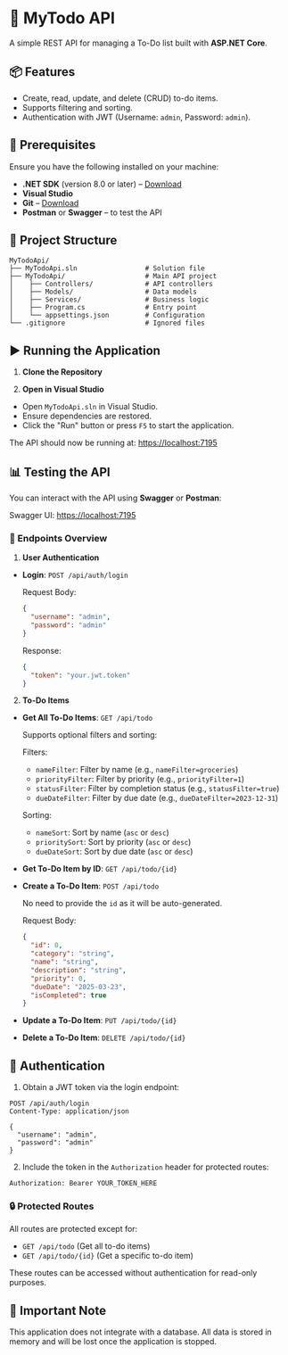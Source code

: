 # 📝 MyTodo API

A simple REST API for managing a To-Do list built with **ASP.NET Core**.

## 📦 Features
- Create, read, update, and delete (CRUD) to-do items.
- Supports filtering and sorting.
- Authentication with JWT (Username: `admin`, Password: `admin`).

## 🚀 Prerequisites
Ensure you have the following installed on your machine:

- **.NET SDK** (version 8.0 or later) – [Download](https://dotnet.microsoft.com/download)
- **Visual Studio** 
- **Git** – [Download](https://git-scm.com/downloads)
- **Postman** or **Swagger** – to test the API

## 📂 Project Structure
```
MyTodoApi/
├── MyTodoApi.sln                 # Solution file
├── MyTodoApi/                    # Main API project
│    ├── Controllers/             # API controllers
│    ├── Models/                  # Data models
│    ├── Services/                # Business logic
│    ├── Program.cs               # Entry point
│    └── appsettings.json         # Configuration
└── .gitignore                    # Ignored files
```

## ▶️ Running the Application

1. **Clone the Repository**

2. **Open in Visual Studio**

- Open `MyTodoApi.sln` in Visual Studio.
- Ensure dependencies are restored.
- Click the "Run" button or press `F5` to start the application.

The API should now be running at: [https://localhost:7195](https://localhost:7195/swagger/index.html)

## 📊 Testing the API

You can interact with the API using **Swagger** or **Postman**:

Swagger UI: [https://localhost:7195](https://localhost:7195/swagger/index.html)

### 📌 Endpoints Overview

1. **User Authentication**

- **Login**: `POST /api/auth/login`

  Request Body:
  ```json
  {
    "username": "admin",
    "password": "admin"
  }
  ```

  Response:
  ```json
  {
    "token": "your.jwt.token"
  }
  ```

2. **To-Do Items**

- **Get All To-Do Items**: `GET /api/todo`

  Supports optional filters and sorting:
  
  Filters:
  - `nameFilter`: Filter by name (e.g., `nameFilter=groceries`)
  - `priorityFilter`: Filter by priority (e.g., `priorityFilter=1`)
  - `statusFilter`: Filter by completion status (e.g., `statusFilter=true`)
  - `dueDateFilter`: Filter by due date (e.g., `dueDateFilter=2023-12-31`)

  Sorting:
  - `nameSort`: Sort by name (`asc` or `desc`)
  - `prioritySort`: Sort by priority (`asc` or `desc`)
  - `dueDateSort`: Sort by due date (`asc` or `desc`)

- **Get To-Do Item by ID**: `GET /api/todo/{id}`

- **Create a To-Do Item**: `POST /api/todo`

  No need to provide the `id` as it will be auto-generated.

  Request Body:
  ```json
  {
    "id": 0,
    "category": "string",
    "name": "string",
    "description": "string",
    "priority": 0,
    "dueDate": "2025-03-23",
    "isCompleted": true
  }
  ```

- **Update a To-Do Item**: `PUT /api/todo/{id}`

- **Delete a To-Do Item**: `DELETE /api/todo/{id}`

## 🔐 Authentication

1. Obtain a JWT token via the login endpoint:

```http
POST /api/auth/login
Content-Type: application/json

{
  "username": "admin",
  "password": "admin"
}
```

2. Include the token in the `Authorization` header for protected routes:

```
Authorization: Bearer YOUR_TOKEN_HERE
```

### 🔒 Protected Routes
All routes are protected except for:
- `GET /api/todo` (Get all to-do items)
- `GET /api/todo/{id}` (Get a specific to-do item)

These routes can be accessed without authentication for read-only purposes.

## 📌 Important Note
This application does not integrate with a database. All data is stored in memory and will be lost once the application is stopped.
